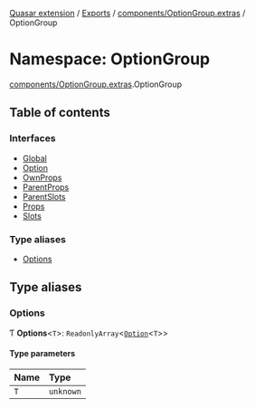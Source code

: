 [Quasar extension](../index.md) / [Exports](../modules.md) / [components/OptionGroup.extras](components_OptionGroup_extras.md) / OptionGroup

# Namespace: OptionGroup

[components/OptionGroup.extras](components_OptionGroup_extras.md).OptionGroup

## Table of contents

### Interfaces

- [Global](../interfaces/components_OptionGroup_extras.OptionGroup.Global.md)
- [Option](../interfaces/components_OptionGroup_extras.OptionGroup.Option.md)
- [OwnProps](../interfaces/components_OptionGroup_extras.OptionGroup.OwnProps.md)
- [ParentProps](../interfaces/components_OptionGroup_extras.OptionGroup.ParentProps.md)
- [ParentSlots](../interfaces/components_OptionGroup_extras.OptionGroup.ParentSlots.md)
- [Props](../interfaces/components_OptionGroup_extras.OptionGroup.Props.md)
- [Slots](../interfaces/components_OptionGroup_extras.OptionGroup.Slots.md)

### Type aliases

- [Options](components_OptionGroup_extras.OptionGroup.md#options)

## Type aliases

### Options

Ƭ **Options**<`T`\>: `ReadonlyArray`<[`Option`](../interfaces/components_OptionGroup_extras.OptionGroup.Option.md)<`T`\>\>

#### Type parameters

| Name | Type |
| :------ | :------ |
| `T` | `unknown` |
